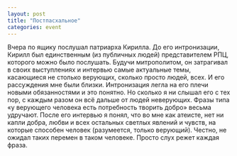 ```yaml
---
layout: post
title: "Постпасхальное"
categories: event
---
```

Вчера по ящику послушал патриарха Кирилла. До его интронизации, Кирилл был единственным (из публичных людей) представителем РПЦ, которого можно было послушать. Будучи митрополитом, он затрагивал в своих выступлениях и интервью самые актуальные темы, касающиеся не столько верующих, сколько просто людей, всех. И его рассуждения мне были близки. Интронизация легла на его плечи новыми обязанностями и это понятно. Но сколько я ни слышал его с тех пор, с каждым разом он всё дальше от людей неверующих. Фразы типа «у верующего человека есть потребность творить добро» весьма удручают. После его интервью я понял, что во мне как атеисте, нет ни капли добра, любви и всех остальных светлых явлений и чувств, на которые способен человек (разумеется, только верующий). Честно, не ожидал таких перемен в таком человеке. Просто слух режет каждая фраза.